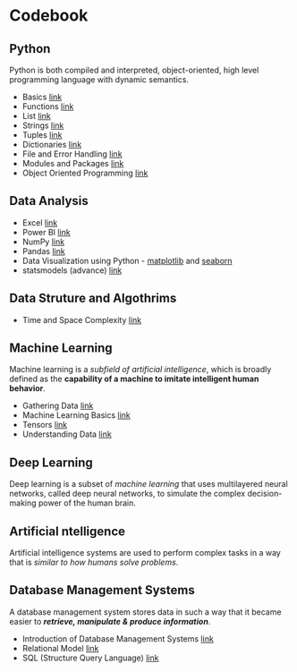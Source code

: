 # Codebook 
## Python
Python is both compiled and interpreted, object-oriented, high level programming language with dynamic semantics.

- Basics [link](python/basics.md)
- Functions [link](python/functions.md)
- List [link](python/list.md)
- Strings [link](python/strings.md)
- Tuples [link](python/tuples.md)
- Dictionaries [link](python/dic.md)
- File and Error Handling [link](python/file-and-error-handling.md)
- Modules and Packages [link](python/module-and-packages.md)
- Object Oriented Programming [link](#)

## Data Analysis
- Excel [link](#)
- Power BI [link](#)
- NumPy [link](#)
- Pandas [link](#)
- Data Visualization using Python -  [matplotlib](#) and [seaborn](#)
- statsmodels (advance) [link](#)


## Data Struture and Algothrims
- Time and Space Complexity [link](dsa/time-space-complexity.md)


## Machine Learning
Machine learning is a *subfield of artificial intelligence*, which is broadly defined as the **capability of a machine to imitate intelligent human behavior**. 

- Gathering Data [link](machine-learning/gathering-data.md)
- Machine Learning Basics [link](#)
- Tensors [link](#)
- Understanding Data [link](#)

## Deep Learning
Deep learning is a subset of *machine learning* that uses multilayered neural networks, called deep neural networks, to simulate the complex decision-making power of the human brain.


## Artificial ntelligence
Artificial intelligence systems are used to perform complex tasks in a way that is *similar to how humans solve problems*.


## Database Management Systems
A database management system stores data in such a way that it became easier to ***retrieve, manipulate & produce information***.

- Introduction of Database Management Systems [link](dbms/intro-dbms.md)
- Relational Model [link](#)
- SQL (Structure Query Language) [link](#)
